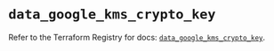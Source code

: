# `data_google_kms_crypto_key`

Refer to the Terraform Registry for docs: [`data_google_kms_crypto_key`](https://registry.terraform.io/providers/hashicorp/google/6.34.0/docs/data-sources/kms_crypto_key).
